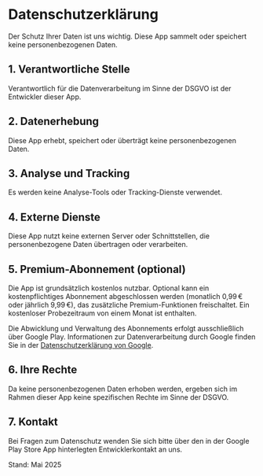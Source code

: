   <h1>Datenschutzerklärung</h1>

  <p>
    Der Schutz Ihrer Daten ist uns wichtig. Diese App sammelt oder speichert keine personenbezogenen Daten.
  </p>

  <h2>1. Verantwortliche Stelle</h2>
  <p>
    Verantwortlich für die Datenverarbeitung im Sinne der DSGVO ist der Entwickler dieser App.
  </p>

  <h2>2. Datenerhebung</h2>
  <p>
    Diese App erhebt, speichert oder überträgt keine personenbezogenen Daten.
  </p>

  <h2>3. Analyse und Tracking</h2>
  <p>
    Es werden keine Analyse-Tools oder Tracking-Dienste verwendet.
  </p>

  <h2>4. Externe Dienste</h2>
  <p>
    Diese App nutzt keine externen Server oder Schnittstellen, die personenbezogene Daten übertragen oder verarbeiten.
  </p>

  <h2>5. Premium-Abonnement (optional)</h2>
  <p>
    Die App ist grundsätzlich kostenlos nutzbar. Optional kann ein kostenpflichtiges Abonnement abgeschlossen werden 
    (monatlich 0,99 € oder jährlich 9,99 €), das zusätzliche Premium-Funktionen freischaltet. 
    Ein kostenloser Probezeitraum von einem Monat ist enthalten.
  </p>
  <p>
    Die Abwicklung und Verwaltung des Abonnements erfolgt ausschließlich über Google Play. 
    Informationen zur Datenverarbeitung durch Google finden Sie in der 
    <a href="https://policies.google.com/privacy?hl=de" target="_blank" rel="noopener">Datenschutzerklärung von Google</a>.
  </p>

  <h2>6. Ihre Rechte</h2>
  <p>
    Da keine personenbezogenen Daten erhoben werden, ergeben sich im Rahmen dieser App keine spezifischen Rechte im Sinne der DSGVO.
  </p>

  <h2>7. Kontakt</h2>
  <p>
    Bei Fragen zum Datenschutz wenden Sie sich bitte über den in der Google Play Store App hinterlegten Entwicklerkontakt an uns.
  </p>

  <p>Stand: Mai 2025</p>

</body>
</html>
